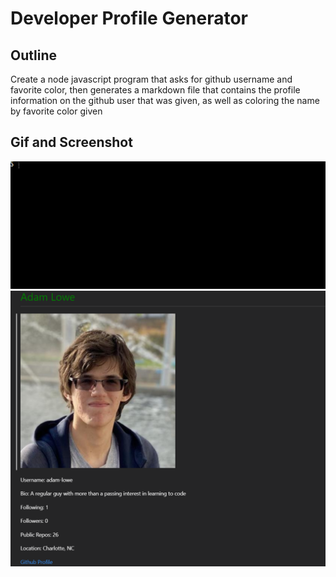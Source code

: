 # Developer Profile Generator

## Outline

Create a node javascript program that asks for github username and favorite color, then generates a markdown file that contains the profile information on the github user that was given, as well as coloring the name by favorite color given

## Gif and Screenshot

   ![Code in use](./images/working.gif)
   ![Code Output](./images/working1.png)
